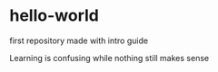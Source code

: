# hello-world
first repository made with intro guide


Learning is confusing while nothing still makes sense 
